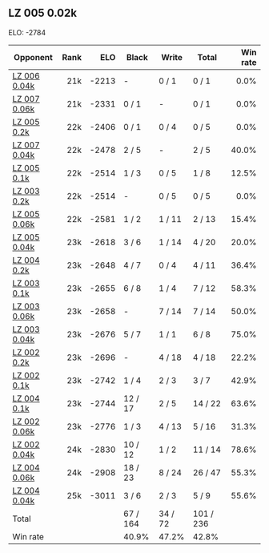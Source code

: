 ## LZ 005 0.02k ##

ELO: -2784

Opponent | Rank | ELO | Black | Write | Total | Win rate
---------|-----:|----:|-------|-------|-------|-------:
[LZ 006 0.04k](LZ%20006%200.04k.md) | 21k | -2213 | - | 0 / 1 | 0 / 1 | 0.0%
[LZ 007 0.06k](LZ%20007%200.06k.md) | 21k | -2331 | 0 / 1 | - | 0 / 1 | 0.0%
[LZ 005 0.2k](LZ%20005%200.2k.md) | 22k | -2406 | 0 / 1 | 0 / 4 | 0 / 5 | 0.0%
[LZ 007 0.04k](LZ%20007%200.04k.md) | 22k | -2478 | 2 / 5 | - | 2 / 5 | 40.0%
[LZ 005 0.1k](LZ%20005%200.1k.md) | 22k | -2514 | 1 / 3 | 0 / 5 | 1 / 8 | 12.5%
[LZ 003 0.2k](LZ%20003%200.2k.md) | 22k | -2514 | - | 0 / 5 | 0 / 5 | 0.0%
[LZ 005 0.06k](LZ%20005%200.06k.md) | 22k | -2581 | 1 / 2 | 1 / 11 | 2 / 13 | 15.4%
[LZ 005 0.04k](LZ%20005%200.04k.md) | 23k | -2618 | 3 / 6 | 1 / 14 | 4 / 20 | 20.0%
[LZ 004 0.2k](LZ%20004%200.2k.md) | 23k | -2648 | 4 / 7 | 0 / 4 | 4 / 11 | 36.4%
[LZ 003 0.1k](LZ%20003%200.1k.md) | 23k | -2655 | 6 / 8 | 1 / 4 | 7 / 12 | 58.3%
[LZ 003 0.06k](LZ%20003%200.06k.md) | 23k | -2658 | - | 7 / 14 | 7 / 14 | 50.0%
[LZ 003 0.04k](LZ%20003%200.04k.md) | 23k | -2676 | 5 / 7 | 1 / 1 | 6 / 8 | 75.0%
[LZ 002 0.2k](LZ%20002%200.2k.md) | 23k | -2696 | - | 4 / 18 | 4 / 18 | 22.2%
[LZ 002 0.1k](LZ%20002%200.1k.md) | 23k | -2742 | 1 / 4 | 2 / 3 | 3 / 7 | 42.9%
[LZ 004 0.1k](LZ%20004%200.1k.md) | 23k | -2744 | 12 / 17 | 2 / 5 | 14 / 22 | 63.6%
[LZ 002 0.06k](LZ%20002%200.06k.md) | 23k | -2776 | 1 / 3 | 4 / 13 | 5 / 16 | 31.3%
[LZ 002 0.04k](LZ%20002%200.04k.md) | 24k | -2830 | 10 / 12 | 1 / 2 | 11 / 14 | 78.6%
[LZ 004 0.06k](LZ%20004%200.06k.md) | 24k | -2908 | 18 / 23 | 8 / 24 | 26 / 47 | 55.3%
[LZ 004 0.04k](LZ%20004%200.04k.md) | 25k | -3011 | 3 / 6 | 2 / 3 | 5 / 9 | 55.6%
Total | | | 67 / 164 | 34 / 72 | 101 / 236 | 
Win rate| | | 40.9% | 47.2% | 42.8% | 
